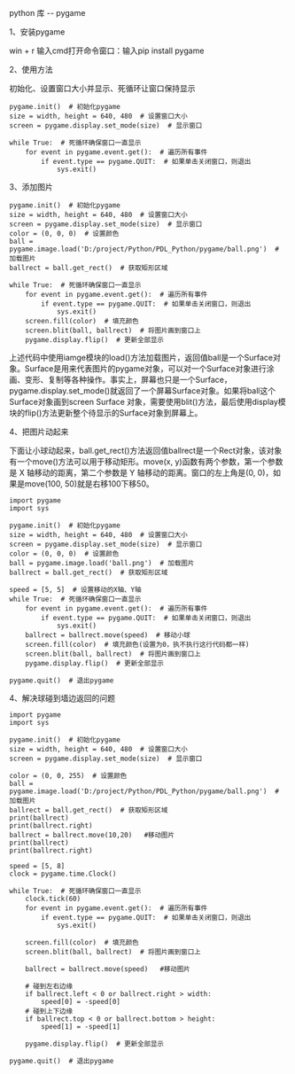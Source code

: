 python 库 -- pygame

1、安装pygame

win + r 输入cmd打开命令窗口：输入pip install pygame

2、使用方法

初始化、设置窗口大小并显示、死循环让窗口保持显示

```
pygame.init()  # 初始化pygame
size = width, height = 640, 480  # 设置窗口大小
screen = pygame.display.set_mode(size)  # 显示窗口

while True:  # 死循环确保窗口一直显示
    for event in pygame.event.get():  # 遍历所有事件
        if event.type == pygame.QUIT:  # 如果单击关闭窗口，则退出
            sys.exit()
```

3、添加图片

```
pygame.init()  # 初始化pygame
size = width, height = 640, 480  # 设置窗口大小
screen = pygame.display.set_mode(size)  # 显示窗口
color = (0, 0, 0)  # 设置颜色
ball = pygame.image.load('D:/project/Python/PDL_Python/pygame/ball.png')  # 加载图片
ballrect = ball.get_rect()  # 获取矩形区域

while True:  # 死循环确保窗口一直显示
    for event in pygame.event.get():  # 遍历所有事件
        if event.type == pygame.QUIT:  # 如果单击关闭窗口，则退出
            sys.exit()
    screen.fill(color)  # 填充颜色
    screen.blit(ball, ballrect)  # 将图片画到窗口上
    pygame.display.flip()  # 更新全部显示
```

上述代码中使用iamge模块的load()方法加载图片，返回值ball是一个Surface对象。Surface是用来代表图片的pygame对象，可以对一个Surface对象进行涂画、变形、复制等各种操作。事实上，屏幕也只是一个Surface，pygame.display.set_mode()就返回了一个屏幕Surface对象。如果将ball这个Surface对象画到screen Surface 对象，需要使用blit()方法，最后使用display模块的flip()方法更新整个待显示的Surface对象到屏幕上。

4、把图片动起来

下面让小球动起来，ball.get_rect()方法返回值ballrect是一个Rect对象，该对象有一个move()方法可以用于移动矩形。move(x, y)函数有两个参数，第一个参数是 X 轴移动的距离，第二个参数是 Y 轴移动的距离。窗口的左上角是(0, 0)，如果是move(100, 50)就是右移100下移50。

```
import pygame
import sys

pygame.init()  # 初始化pygame
size = width, height = 640, 480  # 设置窗口大小
screen = pygame.display.set_mode(size)  # 显示窗口
color = (0, 0, 0)  # 设置颜色
ball = pygame.image.load('ball.png')  # 加载图片
ballrect = ball.get_rect()  # 获取矩形区域

speed = [5, 5]  # 设置移动的X轴、Y轴
while True:  # 死循环确保窗口一直显示
    for event in pygame.event.get():  # 遍历所有事件
        if event.type == pygame.QUIT:  # 如果单击关闭窗口，则退出
            sys.exit()
    ballrect = ballrect.move(speed)  # 移动小球
    screen.fill(color)  # 填充颜色(设置为0，执不执行这行代码都一样)
    screen.blit(ball, ballrect)  # 将图片画到窗口上
    pygame.display.flip()  # 更新全部显示

pygame.quit()  # 退出pygame
```

4、解决球碰到墙边返回的问题

```
import pygame
import sys

pygame.init()  # 初始化pygame
size = width, height = 640, 480  # 设置窗口大小
screen = pygame.display.set_mode(size)  # 显示窗口

color = (0, 0, 255)  # 设置颜色
ball = pygame.image.load('D:/project/Python/PDL_Python/pygame/ball.png')  # 加载图片
ballrect = ball.get_rect()  # 获取矩形区域
print(ballrect)
print(ballrect.right)
ballrect = ballrect.move(10,20)   #移动图片
print(ballrect)
print(ballrect.right)

speed = [5, 8]
clock = pygame.time.Clock()

while True:  # 死循环确保窗口一直显示
    clock.tick(60)
    for event in pygame.event.get():  # 遍历所有事件
        if event.type == pygame.QUIT:  # 如果单击关闭窗口，则退出
            sys.exit()

    screen.fill(color)  # 填充颜色
    screen.blit(ball, ballrect)  # 将图片画到窗口上

    ballrect = ballrect.move(speed)   #移动图片

    # 碰到左右边缘
    if ballrect.left < 0 or ballrect.right > width:
        speed[0] = -speed[0]
    # 碰到上下边缘
    if ballrect.top < 0 or ballrect.bottom > height:
        speed[1] = -speed[1]

    pygame.display.flip()  # 更新全部显示

pygame.quit()  # 退出pygame
```

